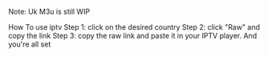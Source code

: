 Note: Uk M3u is still WIP


How To use iptv
Step 1: click on the desired country
Step 2: click "Raw" and copy the link
Step 3: copy the raw link and paste it in your IPTV player.
And you're all set
